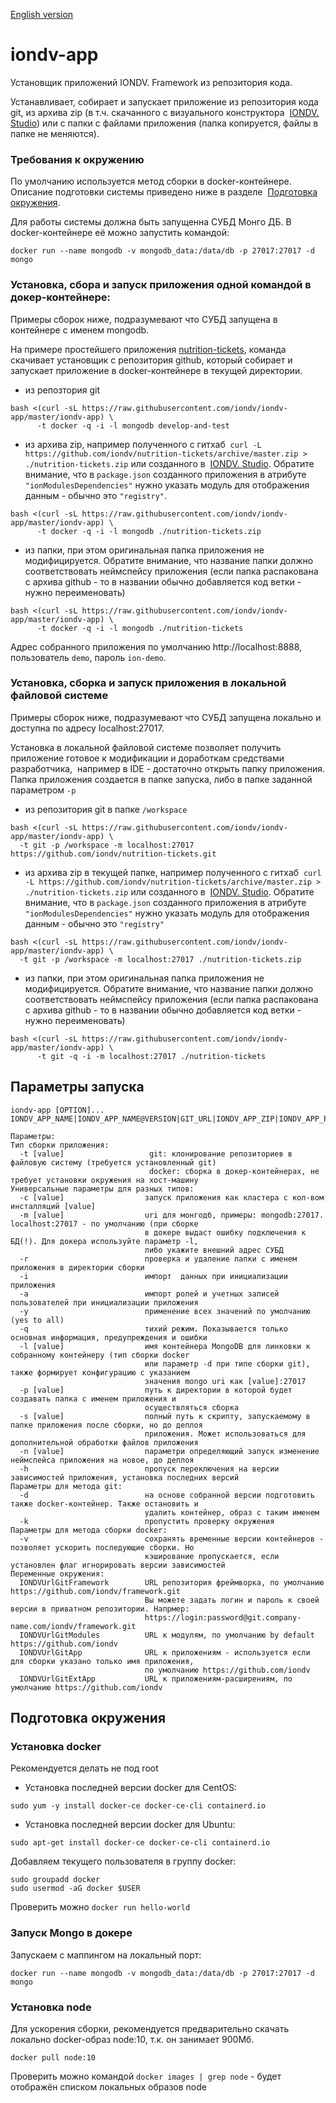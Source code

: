 [English version](/README.md)

# iondv-app
Установщик приложений IONDV. Framework из репозитория кода.

Устанавливает, собирает и запускает приложение из репозитория кода git, из архива zip (в т.ч. скачанного с визуального конструктора 
[IONDV. Studio](https://studio.iondv.com)) или с папки с файлами приложения (папка копируется, файлы в папке не меняются).

### Требования к окружению
По умолчанию используется метод сборки в docker-контейнере. Описание подготовки системы приведено ниже в разделе 
[Подготовка окружения](#Подготовка-окружения).

Для работы системы должна быть запущенна СУБД Монго ДБ. В docker-контейнере её можно запустить командой:
```
docker run --name mongodb -v mongodb_data:/data/db -p 27017:27017 -d mongo
```

### Установка, сбора и запуск приложения одной командой в докер-контейнере:
Примеры сборок ниже, подразумевают что СУБД запущена в контейнере с именем mongodb.

На примере простейшего приложения [nutrition-tickets](https://github.com/iondv/nutrition-tickets), команда скачивает установщик
с репозитория github, который собирает и запускает приложение в docker-контейнере в текущей директории.

* из репозтория git
```
bash <(curl -sL https://raw.githubusercontent.com/iondv/iondv-app/master/iondv-app) \
      -t docker -q -i -l mongodb develop-and-test
```
* из архива zip, например полученного с гитхаб 
`curl -L https://github.com/iondv/nutrition-tickets/archive/master.zip > ./nutrition-tickets.zip` или созданного в 
[IONDV. Studio](https://studio.iondv.com). Обратите внимание, что в `package.json` созданного приложения в атрибуте
`"ionModulesDependencies"` нужно указать модуль для отображения данным - обычно это `"registry"`.
```
bash <(curl -sL https://raw.githubusercontent.com/iondv/iondv-app/master/iondv-app) \
      -t docker -q -i -l mongodb ./nutrition-tickets.zip
```
* из папки, при этом оригинальная папка приложения не модифицируется. Обратите внимание, что название папки должно соответствовать неймспейсу приложения (если папка распакована с архива github - то в названии обычно добавляется код ветки - нужно переименовать)
```
bash <(curl -sL https://raw.githubusercontent.com/iondv/iondv-app/master/iondv-app) \
      -t docker -q -i -l mongodb ./nutrition-tickets
```

Адрес собранного приложения по умолчанию http://localhost:8888, пользователь `demo`, пароль `ion-demo`.

### Установка, сборка и запуск приложения в локальной файловой системе
Примеры сборок ниже, подразумевают что СУБД запущена локально и доступна по адресу localhost:27017.

Установка в локальной файловой системе позволяет получить приложение готовое к модификации и доработкам средствами разработчика, 
например в IDE - достаточно открыть папку приложения. Папка приложения создается в папке запуска, либо в папке заданной 
параметром `-p`

* из репозитория git в папке `/workspace`
```
bash <(curl -sL https://raw.githubusercontent.com/iondv/iondv-app/master/iondv-app) \
  -t git -p /workspace -m localhost:27017 https://github.com/iondv/nutrition-tickets.git
```
* из архива zip в текущей папке, например полученного с гитхаб 
`curl -L https://github.com/iondv/nutrition-tickets/archive/master.zip > ./nutrition-tickets.zip` или созданного в 
[IONDV. Studio](https://studio.iondv.com). Обратите внимание, что в `package.json` созданного приложения в атрибуте
`"ionModulesDependencies"` нужно указать модуль для отображения данным - обычно это `"registry"`

```
bash <(curl -sL https://raw.githubusercontent.com/iondv/iondv-app/master/iondv-app) \
  -t git -p /workspace -m localhost:27017 ./nutrition-tickets.zip
```

* из папки, при этом оригинальная папка приложения не модифицируется. Обратите внимание, что название папки должно соответствовать неймспейсу приложения (если папка распакована с архива github - то в названии обычно добавляется код ветки - нужно переименовать)
```
bash <(curl -sL https://raw.githubusercontent.com/iondv/iondv-app/master/iondv-app) \
      -t git -q -i -m localhost:27017 ./nutrition-tickets
```

## Параметры запуска
```
iondv-app [OPTION]... IONDV_APP_NAME|IONDV_APP_NAME@VERSION|GIT_URL|IONDV_APP_ZIP|IONDV_APP_PATH
   
Параметры:
Тип сборки приложения:
  -t [value]                   git: клонирование репозиториев в файловую систему (требуется установленный git)
                               docker: сборка в докер-контейнерах, не требует установки окружения на хост-машину
Универсальные параметры для разных типов:
  -c [value]                  запуск приложения как кластера с кол-вом инсталляций [value]
  -m [value]                  uri для монгодб, примеры: mongodb:27017. localhost:27017 - по умолчанию (при сборке
                              в докере выдаст ошибку подключения к БД(!). Для докера используйте параметр -l,
                              либо укажите внешний адрес СУБД
  -r                          проверка и удаление папки с именем приложения в директории сборки 
  -i                          импорт  данных при инициализации приложения
  -a                          импорт ролей и учетных записей пользователей при инициализации приложения
  -y                          применение всех значений по умолчанию (yes to all)
  -q                          тихий режим. Показывается только основная информация, предупреждения и ошибки
  -l [value]                  имя контейнера MongoDB для линковки к собранному контейнеру (тип сборки docker 
                              или параметр -d при типе сборки git), также формирует конфигурацию с указанием
                              значения mongo uri как [value]:27017
  -p [value]                  путь к директории в которой будет создавать папка с именем приложения и 
                              осуществляться сборка
  -s [value]                  полный путь к скрипту, запускаемому в папке приложения после сборки, но до деплоя 
                              приложения. Может использоваться для дополнительной обработки файлов приложения
  -n [value]                  параметри определяющий запуск изменение неймспейса приложения на новое, до деплоя
  -h                          пропуск переключения на версии зависимостей приложения, установка последних версий
Параметры для метода git:
  -d                          на основе собранной версии подготовить также docker-контейнер. Также остановить и 
                              удалить контейнер, образ с таким именем
  -k                          пропустить проверку окружения
Параметры для метода сборки docker:
  -v                          сохранять временные версии контейнеров - позволяет ускорить последующие сборки. Но 
                              кэширование пропускается, если установлен флаг игнорировать версии зависимостей
Переменные окружения:
  IONDVUrlGitFramework        URL репозитория фреймворка, по умолчанию https://github.com/iondv/framework.git
                              Вы можете задать логин и пароль к своей версии в приватном репозитории. Напрмер:
                              https://login:password@git.company-name.com/iondv/framework.git
  IONDVUrlGitModules          URL к модулям, по умолчанию by default https://github.com/iondv
  IONDVUrlGitApp              URL к приложениям - используется если для сборки указано только имя приложения,
                              по умолчанию https://github.com/iondv
  IONDVUrlGitExtApp           URL к приложениям-расширениям, по умолчанию https://github.com/iondv
```

## Подготовка окружения
### Установка docker
Рекомендуется делать не под root

* Установка последней версии docker для CentOS:
```
sudo yum -y install docker-ce docker-ce-cli containerd.io
```

* Установка последней версии docker для Ubuntu:
```
sudo apt-get install docker-ce docker-ce-cli containerd.io
```

Добавляем текущего пользователя в группу docker:
```
sudo groupadd docker
sudo usermod -aG docker $USER
```

Проверить можно `docker run hello-world`

### Запуск Mongo в докере

Запускаем с маппингом на локальный порт:
```
docker run --name mongodb -v mongodb_data:/data/db -p 27017:27017 -d mongo
```

### Установка node
Для ускорения сборки, рекомендуется предварительно скачать локально docker-образ node:10, т.к. он занимает 900Мб.
```
docker pull node:10
```

Проверить можно командой `docker images | grep node` - будет отображён списком локальных образов node
